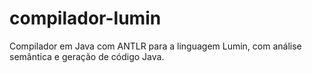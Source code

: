 # compilador-lumin
Compilador em Java com ANTLR para a linguagem Lumin, com análise semântica e geração de código Java.
